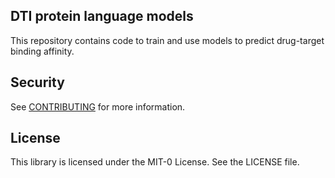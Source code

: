 ## DTI protein language models

This repository contains code to train and use models to predict drug-target binding affinity.

## Security

See [CONTRIBUTING](CONTRIBUTING.md#security-issue-notifications) for more information.

## License

This library is licensed under the MIT-0 License. See the LICENSE file.

